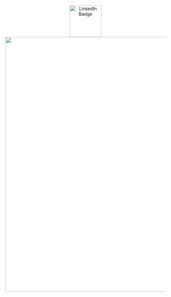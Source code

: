 
<!---
kvto/kvto is a ✨ special ✨ repository because its `README.md` (this file) appears on your GitHub profile.
You can click the Preview link to take a look at your changes.
--->

<div id="badges" align="center">
  <a href="https://www.linkedin.com/in/kevin913montero/">
    <img src="https://img.shields.io/badge/LinkedIn-blue?style=for-the-badge&logo=linkedin&logoColor=white" alt="LinkedIn Badge" width="100"/>
  </a>
</div>

<div id="header" align="center">
  <img src="https://media3.giphy.com/media/doXBzUFJRxpaUbuaqz/giphy.gif?cid=ecf05e47jk7ptb05gm1hwuj5dhaxbo82f5tderg130x01ilc&rid=giphy.gif" width="800"/>
</div>

